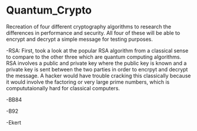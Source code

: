# Quantum_Crypto

Recreation of four different cryptography algorithms to research the differences in performance and security. All four of these will be able to encrypt and decrypt a simple message for testing purposes.

-RSA: First, took a look at the popular RSA algorithm from a classical sense to compare to the other three which are quantum computing algorithms. RSA involves a public and private key where the public key is known and a private key is sent between the two parties in order to encrpyt and decrypt the message. A hacker would have trouble cracking this classically because it would involve the factoring or very large prime numbers, which is compututaionally hard for classical computers.

-BB84

-B92

-Ekert
